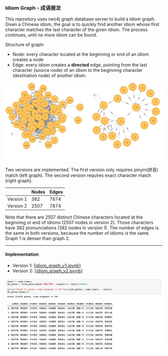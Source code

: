 ### Idiom Graph - 成语接龙

This repository uses neo4j graph database server to build a idiom graph. Given a Chinese idiom, the goal is to quickly find another idiom whose first character matches the last character of the given idiom. The process continues, until no more idiom can be found.

Structure of graph:
* Node: every character located at the beginning or end of an idiom creates a node
* Edge: every idiom creates a **directed** edge, pointing from the last character (source node) of an idiom to the beginning character (destination node) of another idiom.

![alt-text](assets/combined.jpg)

Two versions are implemented. The first version only requires pinyin(拼音) match (left graph). The second version requires exact character match (right graph).

|                | Nodes     | Edges
| :------------- | :-------- | :---
| Version 1      | 382       | 7874
| Version 2      | 2507      | 7874

Note that there are 2507 distinct Chinese characters located at the beginning or end of idioms (2507 nodes in version 2). Those characters have 382 pronunciations (382 nodes in version 1). The number of edges is the same in both versions, because the number of idioms is the same. Graph 1 is denser than graph 2.

___
#### Implementation
* Version 1: [[idiom_graph_v1.ipynb](idiom_graph_v1.ipynb)]
* Version 2: [[idiom_graph_v2.ipynb](idiom_graph_v2.ipynb)]

<p align="center">
    <img src="assets/demo3.png" width="800">
</p>


